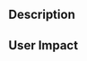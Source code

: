 ## Description

<!--- Please include a summary of the change. Please provide the motivation for why this change is necessary at this stage of the product development cycle. -->

## User Impact

<!--- Please describe any user facing impact of this change. This can be positive or negative impact. -->

